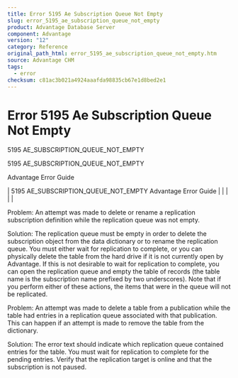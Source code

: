 ```yaml
---
title: Error 5195 Ae Subscription Queue Not Empty
slug: error_5195_ae_subscription_queue_not_empty
product: Advantage Database Server
component: Advantage
version: "12"
category: Reference
original_path_html: error_5195_ae_subscription_queue_not_empty.htm
source: Advantage CHM
tags:
  - error
checksum: c81ac3b021a4924aaafda98835cb67e1d8bed2e1
---
```


# Error 5195 Ae Subscription Queue Not Empty

5195 AE\_SUBSCRIPTION\_QUEUE\_NOT\_EMPTY

5195 AE\_SUBSCRIPTION\_QUEUE\_NOT\_EMPTY

Advantage Error Guide

| 5195 AE\_SUBSCRIPTION\_QUEUE\_NOT\_EMPTY  Advantage Error Guide |  |  |  |  |

Problem: An attempt was made to delete or rename a replication subscription definition while the replication queue was not empty.

Solution: The replication queue must be empty in order to delete the subscription object from the data dictionary or to rename the replication queue. You must either wait for replication to complete, or you can physically delete the table from the hard drive if it is not currently open by Advantage. If this is not desirable to wait for replication to complete, you can open the replication queue and empty the table of records (the table name is the subscription name prefixed by two underscores). Note that if you perform either of these actions, the items that were in the queue will not be replicated.

Problem: An attempt was made to delete a table from a publication while the table had entries in a replication queue associated with that publication. This can happen if an attempt is made to remove the table from the dictionary.

Solution: The error text should indicate which replication queue contained entries for the table. You must wait for replication to complete for the pending entries. Verify that the replication target is online and that the subscription is not paused.
